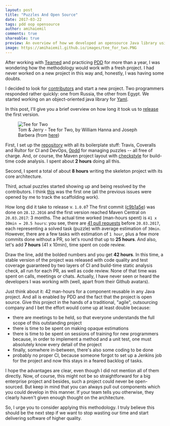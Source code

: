 ```yaml
---
layout: post
title: "Puzzles And Open Source"
date: 2017-03-22
tags: pdd oop opensource
author: amihaiemil
comments: true
shareable: true
preview: An overview of how we developed an opensource Java library using PDD
image: https://amihaiemil.github.io/images/tee_for_two.PNG
---
```


After working with [Teamed](http://www.teamed.io/) and practicing [PDD](http://www.yegor256.com/2009/03/04/pdd.html)
for more than a year, I was wondering how the methodology would work with a fresh project. I had never worked on
a new project in this way and, honestly, I was having some doubts.

I decided to look for [contributors](https://amihaiemil.github.io/2016/12/22/contributors-wanted.html) and
start a new project. Two programmers responded rather quickly: one from Russia, the other from Egypt.
We started working on an object-oriented java library for [Yaml](http://yaml.org/).

In this post, I'll give you a brief overview on how long it took us to [release](https://github.com/decorators-squad/camel/issues/94)
the first version.

<figure class="articleimg">
 <img src="{{page.image}}" alt="Tee for Two">
 <figcaption>
 Tom & Jerry - Tee for Two, by  William Hanna and Joseph Barbera (from <a target="_blank" href="http://tomandjerrycaps.blogspot.co.at/2012/08/tee-for-two.html">here</a>)
 </figcaption>
</figure>

First, I set up the [repository](https://github.com/decorators-squad/camel) with all
its boilerplate stuff: Travis, Coveralls and Rultor for CI and DevOps, [0pdd](http://www.0pdd.com/) for
managing puzzles -- all free of charge. And, or course, the Maven project layout with [checkstyle](http://checkstyle.sourceforge.net/)
for build-time code analysis. I spent about **2 hours** doing all this.

Second, I spent a total of about **8 hours** writing the skeleton project with its
core architecture.

Third, actual puzzles started showing up and being resolved by the contributors. I think [this](https://github.com/decorators-squad/camel/issues/11)
was the first one (all the previous issues were opened by me to track the scaffolding work).

How long did it take to release v. ``1.0.0``? The first commit ([c9b1a5e](https://github.com/decorators-squad/camel/commit/c9b1a5efcb476f9c24f0eb2350ffdfda5a13ec71))
was done on ``28.12.2016`` and the first version reached Maven Central on ``20.03.2017``: 3 months.
The actual time worked (man-hours spent) is ``41 x 30min = 20.5 hours``:  you see, there are [41 pull requests](https://github.com/decorators-squad/camel/pulls?utf8=%E2%9C%93&q=is%3Apr%20is%3Aclosed%20updated%3A%3C2017-03-20)
before ``20.03.2017``, each representing a solved task (puzzle) with average estimation of ``30min``.
However, there are a few tasks with estimation of ``1 hour``, plus a few more commits done without a PR, so let's round that up to
**25 hours**. And also, let's add **7 hours** (41 x 10min), time spent on code review.

Draw the line, add the bolded numbers and you get **42 hours**. In this time, a stable version of the project
was released with code quality and test coverage guaranteed by two layers of CI and build-time static analysis check, all run for each
PR, as well as code review. None of that time was spent on calls, meetings or chats.
Actually, I have never seen or heard the developers I was working with (well, apart from their Github avatars).

Just think about it: 42 man-hours for a component reusable in any Java project.
And all is enabled by PDD and the fact that the project is open source. Give this project in the hands of a traditional,
"agile", outsourcing company and I bet the effort would come up at least double because:

  + there are meetings to be held, so that everyone understands the full scope of this outstanding project
  + there is time to be spent on making opaque estimations
  + there is time to be spent on sessions of training for new programmers because, in order to implement a method
  and a unit test, one must absolutely know every detail of the project
  + finally, somwhere in-between, there's also some coding to be done
  + probably no proper CI, because someone forgot to set up a Jenkins job for the project
  and now this stays in a feared backlog of tasks.

I hope the advantages are clear, even though I did not mention all of them directly.
Now, of course, this might not be so straightforward for a big enterprise project and besides,
such a project could never be open-sourced.
But keep in mind that you can always pull out components which you could develop in this manner.
If your team tells you otherwise, they clearly haven't given enough thought on the architecture.

So, I urge you to consider applying this methodology. I truly believe this should be the next step if we want
to stop wasting our time and start delivering software of higher quality.
